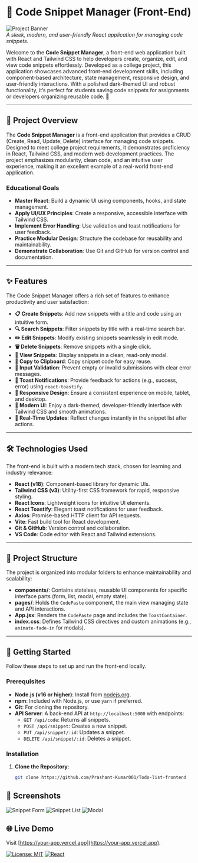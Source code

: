 # 📝 Code Snippet Manager (Front-End)

![Project Banner](https://via.placeholder.com/1200x300.png?text=Code+Snippet+Manager)  
*A sleek, modern, and user-friendly React application for managing code snippets.*

Welcome to the **Code Snippet Manager**, a front-end web application built with React and Tailwind CSS to help developers create, organize, edit, and view code snippets effortlessly. Developed as a college project, this application showcases advanced front-end development skills, including component-based architecture, state management, responsive design, and user-friendly interactions. With a polished dark-themed UI and robust functionality, it’s perfect for students saving code snippets for assignments or developers organizing reusable code. 🚀

---

## 🎯 Project Overview

The **Code Snippet Manager** is a front-end application that provides a CRUD (Create, Read, Update, Delete) interface for managing code snippets. Designed to meet college project requirements, it demonstrates proficiency in React, Tailwind CSS, and modern web development practices. The project emphasizes modularity, clean code, and an intuitive user experience, making it an excellent example of a real-world front-end application.

### Educational Goals
- **Master React**: Build a dynamic UI using components, hooks, and state management.
- **Apply UI/UX Principles**: Create a responsive, accessible interface with Tailwind CSS.
- **Implement Error Handling**: Use validation and toast notifications for user feedback.
- **Practice Modular Design**: Structure the codebase for reusability and maintainability.
- **Demonstrate Collaboration**: Use Git and GitHub for version control and documentation.

---

## ✨ Features

The Code Snippet Manager offers a rich set of features to enhance productivity and user satisfaction:

- **📋 Create Snippets**: Add new snippets with a title and code using an intuitive form.
- **🔍 Search Snippets**: Filter snippets by title with a real-time search bar.
- **✏️ Edit Snippets**: Modify existing snippets seamlessly in edit mode.
- **🗑️ Delete Snippets**: Remove snippets with a single click.
- **👀 View Snippets**: Display snippets in a clean, read-only modal.
- **📎 Copy to Clipboard**: Copy snippet code for easy reuse.
- **🚨 Input Validation**: Prevent empty or invalid submissions with clear error messages.
- **🔔 Toast Notifications**: Provide feedback for actions (e.g., success, error) using `react-toastify`.
- **📱 Responsive Design**: Ensure a consistent experience on mobile, tablet, and desktop.
- **🎨 Modern UI**: Enjoy a dark-themed, developer-friendly interface with Tailwind CSS and smooth animations.
- **🔄 Real-Time Updates**: Reflect changes instantly in the snippet list after actions.

---

## 🛠️ Technologies Used

The front-end is built with a modern tech stack, chosen for learning and industry relevance:

- **React (v18)**: Component-based library for dynamic UIs.
- **Tailwind CSS (v3)**: Utility-first CSS framework for rapid, responsive styling.
- **React Icons**: Lightweight icons for intuitive UI elements.
- **React Toastify**: Elegant toast notifications for user feedback.
- **Axios**: Promise-based HTTP client for API requests.
- **Vite**: Fast build tool for React development.
- **Git & GitHub**: Version control and collaboration.
- **VS Code**: Code editor with React and Tailwind extensions.

---

## 📂 Project Structure

The project is organized into modular folders to enhance maintainability and scalability:



- **components/**: Contains stateless, reusable UI components for specific interface parts (form, list, modal, empty state).
- **pages/**: Holds the `CodePaste` component, the main view managing state and API interactions.
- **App.jsx**: Renders the `CodePaste` page and includes the `ToastContainer`.
- **index.css**: Defines Tailwind CSS directives and custom animations (e.g., `animate-fade-in` for modals).

---

## 🚀 Getting Started

Follow these steps to set up and run the front-end locally.

### Prerequisites
- **Node.js (v16 or higher)**: Install from [nodejs.org](https://nodejs.org/).
- **npm**: Included with Node.js, or use `yarn` if preferred.
- **Git**: For cloning the repository.
- **API Server**: A back-end API at `http://localhost:5000` with endpoints:
  - `GET /api/code`: Returns all snippets.
  - `POST /api/snippet`: Creates a new snippet.
  - `PUT /api/snippet/:id`: Updates a snippet.
  - `DELETE /api/snippet/:id`: Deletes a snippet.

### Installation
1. **Clone the Repository**:
   ```bash
   git clone https://github.com/Prashant-Kumar001/Todo-list-frontend

## 📸 Screenshots

![Snippet Form](docs/form.png)
![Snippet List](docs/list.png)
![Modal](docs/modal.png)


## 🌐 Live Demo

Visit [https://your-app.vercel.app](https://your-app.vercel.app).



[![License: MIT](https://img.shields.io/badge/License-MIT-yellow.svg)](https://opensource.org/licenses/MIT)
[![React](https://img.shields.io/badge/React-18-blue)](https://reactjs.org/)